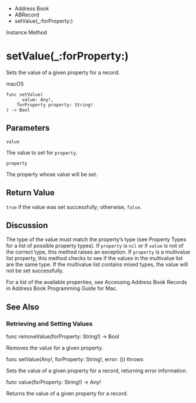 

- Address Book
- ABRecord
-  setValue(\_:forProperty:) 

Instance Method

# setValue(\_:forProperty:)

Sets the value of a given property for a record.

macOS

``` source
func setValue(
    _ value: Any!,
    forProperty property: String!
) -> Bool
```

## Parameters 

`value`  

The value to set for `property`.

`property`  

The property whose value will be set.

## Return Value

`true` if the value was set successfully; otherwise, `false`.

## Discussion

The type of the value must match the property’s type (see Property Types for a list of possible property types). If `property` is `nil` or if `value` is not of the correct type, this method raises an exception. If `property` is a multivalue list property, this method checks to see if the values in the multivalue list are the same type. If the multivalue list contains mixed types, the value will not be set successfully.

For a list of the available properties, see Accessing Address Book Records in Address Book Programming Guide for Mac.

## See Also

### Retrieving and Setting Values

func removeValue(forProperty: String!) -> Bool

Removes the value for a given property.

func setValue(Any!, forProperty: String!, error: ()) throws

Sets the value of a given property for a record, returning error information.

func value(forProperty: String!) -> Any!

Returns the value of a given property for a record.


